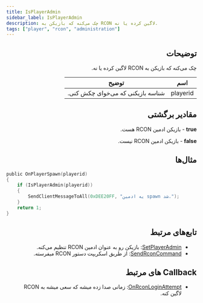 ```yaml
---
title: IsPlayerAdmin
sidebar_label: IsPlayerAdmin
description: چک می‌کنه که بازیکن به RCON لاگین کرده یا نه.
tags: ["player", "rcon", "administration"]
---
```


<div dir="rtl" style={{ textAlign: "right" }}>

## توضیحات

چک می‌کنه که بازیکن به RCON لاگین کرده یا نه.

| اسم     | توضیح                    |
| -------- | ------------------------------ |
| playerid | شناسه بازیکنی که می‌خوای چکش کنی. |

## مقادیر برگشتی

**true** - بازیکن ادمین RCON هست.

**false** - بازیکن ادمین RCON نیست.

## مثال‌ها

</div>

```c
public OnPlayerSpawn(playerid)
{
    if (IsPlayerAdmin(playerid))
    {
        SendClientMessageToAll(0xDEE20FF, "یه ادمین spawn شد.");
    }
    return 1;
}
```

<div dir="rtl" style={{ textAlign: "right" }}>

## تابع‌های مرتبط

- [SetPlayerAdmin](SetPlayerAdmin): بازیکن رو به عنوان ادمین RCON تنظیم می‌کنه.
- [SendRconCommand](SendRconCommand): از طریق اسکریپت دستور RCON میفرسته.

## Callback های مرتبط

- [OnRconLoginAttempt](../callbacks/OnRconLoginAttempt): زمانی صدا زده میشه که سعی میشه به RCON لاگین کنه.

</div>